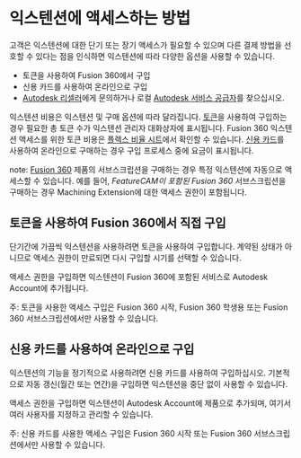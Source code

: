 익스텐션에 액세스하는 방법
==============

고객은 익스텐션에 대한 단기 또는 장기 액세스가 필요할 수 있으며 다른 결제 방법을 선호할 수 있다는 점을 인식하면 익스텐션에 따라 다양한 옵션을 사용할 수 있습니다.

*   토큰을 사용하여 Fusion 360에서 구입
*   신용 카드를 사용하여 온라인으로 구입
*   [Autodesk 리셀러](https://www.autodesk.com/partners/locate-a-reseller)에게 문의하거나 로컬 [Autodesk 서비스 공급자](https://servicesmarketplace.autodesk.com/providers)를 찾으십시오.

익스텐션 비용은 익스텐션 및 구매 옵션에 따라 달라집니다. [토큰](https://help.autodesk.com/view/NINVFUS/KOR/?guid=CC-CLOUD-CREDIT)을 사용하여 구입하는 경우 필요한 총 토큰 수가 익스텐션 관리자 대화상자에 표시됩니다. Fusion 360 익스텐션 액세스를 위한 토큰 비용은 [플렉스 비율 시트](https://www.autodesk.com/flexratesheet)에서 확인할 수 있습니다. [신용 카드](https://www.autodesk.com/products/fusion-360/pricing#extensions)를 사용하여 온라인으로 구매하는 경우 구입 프로세스 중에 요금이 표시됩니다.

note: [Fusion 360](https://help.autodesk.com/view/NINVFUS/KOR/?guid=GUID-297688D0-3512-4313-B4E5-0C4BD5AEFC7A) 제품의 서브스크립션을 구매하는 경우 특정 익스텐션에 자동으로 액세스할 수 있습니다. 예를 들어, _FeatureCAM이 포함된 Fusion 360_ 서브스크립션을 구매하는 경우 Machining Extension에 대한 액세스 권한이 포함됩니다.

토큰을 사용하여 Fusion 360에서 직접 구입
---------------------------

단기간에 가끔씩 익스텐션을 사용하려면 토큰을 사용하여 구입합니다. 계약된 상태가 아니므로 액세스 권한이 만료되면 다시 구입할 시기를 선택할 수 있습니다.

액세스 권한을 구입하면 익스텐션이 Fusion 360에 포함된 서비스로 Autodesk Account에 추가됩니다.

주: 토큰을 사용한 액세스 구입은 Fusion 360 시작, Fusion 360 학생용 또는 Fusion 360 서브스크립션에서만 사용할 수 있습니다.

신용 카드를 사용하여 온라인으로 구입
--------------------

익스텐션의 기능을 정기적으로 사용하려면 신용 카드를 사용하여 구입하십시오. 기본적으로 자동 갱신(월간 또는 연간)을 구입하면 익스텐션을 중단 없이 사용할 수 있습니다.

액세스 권한을 구입하면 익스텐션이 Autodesk Account에 제품으로 추가되며, 여기서 여러 사용자를 지정하고 관리할 수 있습니다.

주: 신용 카드를 사용한 액세스 구입은 Fusion 360 시작 또는 Fusion 360 서브스크립션에서만 사용할 수 있습니다.
